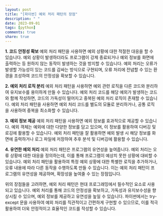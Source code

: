 ```yaml
---
layout: post
title: "[파이썬] 예외 처리 패턴의 장점"
description: " "
date: 2023-09-01
tags: [python]
comments: true
share: true
---
```


**1. 코드 안정성 확보**
예외 처리 패턴을 사용하면 예외 상황에 대한 적절한 대응을 할 수 있습니다. 예외 상황이 발생하더라도 프로그램이 강제 종료되거나 예외 정보를 화면에 출력하는 등 원하지 않는 동작이 발생하는 것을 방지할 수 있습니다. 예외 처리는 오류가 발생할 가능성이 있는 코드를 감싸는 방식으로 구현되며, 오류 처리에 전념할 수 있는 환경을 조성하여 코드의 안정성을 확보할 수 있습니다.

**2. 예외 처리 로직 분리**
예외 처리 패턴을 사용하면 예외 관련 로직을 다른 코드와 분리하여 유지보수를 용이하게 만들 수 있습니다. 예외 처리 코드를 해당 예외가 발생하는 코드와 함께 작성하면, 코드의 가독성이 떨어지고 중복된 예외 처리 로직이 존재할 수 있습니다. 예외 처리 패턴을 사용하면 예외 처리 코드를 별도의 모듈로 분리하거나, 공통 로직을 사용하여 중복을 최소화할 수 있습니다.

**3. 예외 정보 제공**
예외 처리 패턴을 사용하면 예외 정보를 효과적으로 제공할 수 있습니다. 예외 객체는 예외에 대한 다양한 정보를 담고 있으며, 이 정보를 활용하여 디버깅 및 로깅에 활용할 수 있습니다. 예외 처리 패턴을 잘 활용하면 예외 발생 시 해당 정보를 화면에 출력하거나 로그 파일에 저장하여 추후 분석 및 디버깅에 활용할 수 있습니다.

**4. 유연한 예외 처리**
예외 처리 패턴은 프로그램의 유연성을 높여줍니다. 예외 처리는 오류 상황에 대한 대응을 정의하는데, 이를 통해 프로그램이 예상치 못한 상황에 대비할 수 있습니다. 예외 처리 패턴을 활용하여 특정 예외 상황에 대한 특별한 로직을 추가하거나, 오류 내용에 따라 다른 동작을 수행하도록 만들 수 있습니다. 이는 예외 처리 패턴이 프로그램의 유연성을 제공하며, 확장성을 높여줄 수 있는 장점입니다.

위의 장점들을 고려하면, 예외 처리 패턴은 현대 프로그래밍에서 필수적인 요소로 사용되고 있습니다. 예외 처리를 통해 코드의 안정성을 확보하고, 가독성과 유지보수성을 향상시킬 수 있으며, 예외 정보를 제공하고 유연성을 높일 수 있습니다. 파이썬에서는 try-except 문을 사용하여 예외 처리를 직관적이고 간편하게 구현할 수 있으므로, 이를 적극 활용하여 더욱 안정적이고 효율적인 코드를 작성할 수 있습니다.
